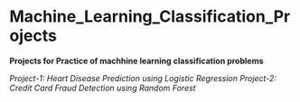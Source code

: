 # Machine_Learning_Classification_Projects

**Projects for Practice of machhine learning classification problems**

_Project-1: Heart Disease Prediction using Logistic Regression_
_Project-2: Credit Card Fraud Detection using Random Forest_
